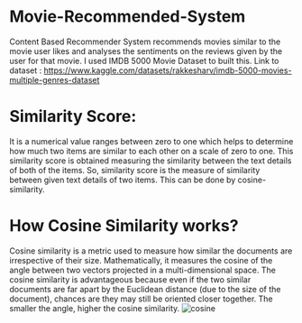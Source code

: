 # Movie-Recommended-System
Content Based Recommender System recommends movies similar to the movie user likes and analyses the sentiments on the reviews given by the user for that movie.
I used IMDB 5000 Movie Dataset to built this. Link to dataset :
  https://www.kaggle.com/datasets/rakkesharv/imdb-5000-movies-multiple-genres-dataset

# Similarity Score:

It is a numerical value ranges between zero to one which helps to determine how much two items are similar to each other on a scale of zero to one. This similarity score is obtained measuring the similarity between the text details of both of the items. So, similarity score is the measure of similarity between given text details of two items. This can be done by cosine-similarity.

# How Cosine Similarity works?

Cosine similarity is a metric used to measure how similar the documents are irrespective of their size. Mathematically, it measures the cosine of the angle between two vectors projected in a multi-dimensional space. The cosine similarity is advantageous because even if the two similar documents are far apart by the Euclidean distance (due to the size of the document), chances are they may still be oriented closer together. The smaller the angle, higher the cosine similarity.
![cosine](https://github.com/user-attachments/assets/ffc8936a-4279-4227-b8ae-0bc2c3ff31d5)
